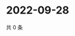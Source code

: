# 2022-09-28

共 0 条

<!-- BEGIN WEIBO -->
<!-- 最后更新时间 Wed Sep 28 2022 04:20:22 GMT+0800 (China Standard Time) -->

<!-- END WEIBO -->
